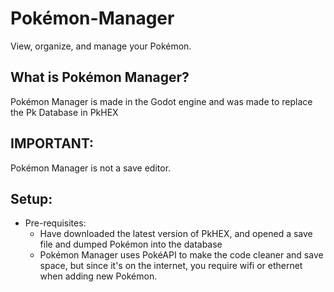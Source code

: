 # Pokémon-Manager
View, organize, and manage your Pokémon.


What is Pokémon Manager?
-
Pokémon Manager is made in the Godot engine and was made to replace the Pk Database in PkHEX

IMPORTANT:
-
Pokémon Manager is not a save editor.

Setup:
-

- Pre-requisites:
  - Have downloaded the latest version of PkHEX, and opened a save file and dumped Pokémon into the database
  - Pokémon Manager uses PokéAPI to make the code cleaner and save space, but since it's on the internet, you require wifi or ethernet when adding new Pokémon.
  


